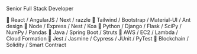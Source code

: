 Senior Full Stack Developer

🌱 React / AngularJS / Next / razzle
🌱 Tailwind / Bootstrap / Material-UI / Ant design
🌱 Node / Express / Nest / Koa
🌱 Python / Django / Flask / SciPy / NumPy / Pandas
🌱 Java / Spring Boot / Struts
🌱 AWS / EC2 / Lambda / Cloud Formation
🌱 Jest / Jasmine / Cypress / JUnit / PyTest
🌱 Blockchain / Solidity / Smart Contract

